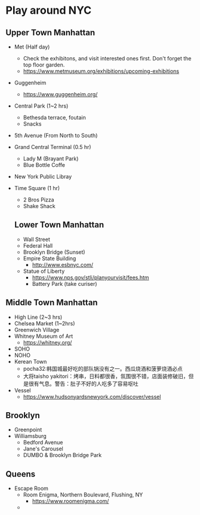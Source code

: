 # Play around NYC

##  Upper Town Manhattan

- Met (Half day)

  - Check the exhibitons, and visit interested ones first. Don't forget the top floor garden.
  - https://www.metmuseum.org/exhibitions/upcoming-exhibitions

- Guggenheim

  - https://www.guggenheim.org/

- Central Park (1~2 hrs)

  - Bethesda terrace, foutain
  - Snacks

- 5th Avenue (From North to South)

- Grand Central Terminal (0.5 hr)

  - Lady M (Brayant Park)
  - Blue Bottle Coffe

- New York Public Libray

- Time Square (1 hr)

  - 2 Bros Pizza
  - Shake Shack

  ## Lower Town Manhattan

  - Wall Street
  - Federal Hall
  - Brooklyn Bridge (Sunset)
  - Empire State Building
    - http://www.esbnyc.com/
  - Statue of Liberty 
    - https://www.nps.gov/stli/planyourvisit/fees.htm
    - Battery Park (take curiser)

## Middle Town Manhattan

- High Line (2~3 hrs)
- Chelsea Market (1~2hrs)
- Greenwich Village
- Whitney Museum of Art
  - https://whitney.org/
- SOHO
- NOHO
- Kerean Town
  - pocha32:韩国城最好吃的部队锅没有之一。西瓜烧酒和菠萝烧酒必点
  - 大将taisho yakitori：烤串，日料都很香，氛围很不错，店面装修破旧，但是很有气息。警告：肚子不好的人吃多了容易呕吐
- Vessel
  - https://www.hudsonyardsnewyork.com/discover/vessel

## Brooklyn

- Greenpoint
- Williamsburg
  - Bedford Avenue
  - Jane's Carousel 
  - DUMBO & Brooklyn Bridge Park

## Queens

- Escape Room
  - Room Enigma, Northern Boulevard, Flushing, NY
    - https://www.roomenigma.com/
  - 